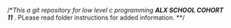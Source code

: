 /**This a git repository for low level c programming
**ALX SCHOOL COHORT 11***
. PLease read folder instructions for added information.
**/